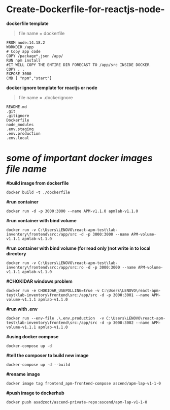 # Create-Dockerfile-for-reactjs-node-
**dockerfile template**
>file name = dockerfile
```
FROM node:14.18.2
WORKDIR /app
# Copy app code
COPY /package*.json /app/
RUN npm install
#IT WILL COPY THE ENTIRE DIR FORECAST TO /app/src INSIDE DOCKER
COPY . .
EXPOSE 3000
CMD [ "npm","start"]
```
**docker ignore template for reactjs or node**
>file name = .dockerignore
```
README.md
.git
.gitignore
Dockerfile
node_modules
.env.staging
.env.production
.env.local
```
# *some of important docker images file name*
**#build image from dockerfile**
```
docker build -t ./dockerfile
```
**#run container**
```
docker run -d -p 3000:3000 --name APM-v1.1.0 apmlab-v1.1.0
```
**#run container with bind volume**
```
docker run -v C:\Users\LENOVO\react-apm-test\lab-inventory\frontend\src:/app/src -d -p 3000:3000 --name APM-volume-v1.1.1 apmlab-v1.1.0
```
**#run container with bind volume (for read only )not write in to local directory**
```
docker run -v C:\Users\LENOVO\react-apm-test\lab-inventory\frontend\src:/app/src:ro -d -p 3000:3000 --name APM-volume-v1.1.1 apmlab-v1.1.0
```
**#CHOKIDAR windows problem**
```
docker run -e CHOKIDAR_USEPOLLING=true -v C:\Users\LENOVO\react-apm-test\lab-inventory\frontend\src:/app/src -d -p 3000:3001 --name APM-volume-v1.1.1 apmlab-v1.1.0
```
**#run with .env**
```
docker run --env-file .\.env.production  -v C:\Users\LENOVO\react-apm-test\lab-inventory\frontend\src:/app/src -d -p 3000:3002 --name APM-volume-v1.1.1 apmlab-v1.1.0
```
**#using docker compose**
```
docker-compose up -d 
```
**#tell the composer to build new image**
```
docker-compose up -d --build
```
**#rename image**
```
docker image tag frontend_apm-frontend-compose ascend/apm-lap-v1-1-0
```
**#push image to dockerhub**
```
docker push asadzoot/ascend-private-repo:ascend/apm-lap-v1-1-0
```
